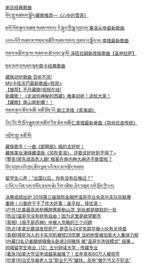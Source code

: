   
[谢旦经典歌曲](http://www.dianyue.me/archives/111/f9ux8h0xo6wf2sco/)  
[བོད་གླུ་མཚམས་སྦྱོར།藏歌推荐—《心中的雪莲》](http://www.dianyue.me/archives/099/hz0x2jshen7a3djj/)  
[མགོ་ལོག་རྒྱལ་མཚན་གཞས་གསར། རེ་སྐུལ་གྱི་སྒྲ་དབྱངས། 果洛尖参最新歌曲](http://www.dianyue.me/archives/248/ylcqtzp9g610m7e2/)  
[༢༠༡༨ལོའི་གཞས་མ་གནམ་མཚོའི་གཞས་གསར། བྱམས་པ་སྒྲོལ་མ།  南措最新歌曲](http://www.dianyue.me/archives/170/eepr2vduoao6k6gt/)  
[གནས་མཆོག་ལྷ་ས། གཞས་མ་ཚེ་དབང་ལྷ་མོ། 泽旺拉姆新改版歌曲【圣地拉萨】](http://www.dianyue.me/archives/111/eva4zcyhcpt266gd/)  
[ནམ་མཁའ།གཞས་སྙན།南卡经典歌曲](http://www.dianyue.me/archives/100/4s31wziquhtxmgjg/)  
[藏族动听歌曲 百听不厌!](http://www.dianyue.me/archives/100/aq22f4uusv13ydur/)  
[MV卡哇沃巴最新歌曲&lt;牧民&gt;](http://www.dianyue.me/archives/100/a7bqbaqpwr23pyrj/)  
[【推荐】不丹藏歌[视频在线]](http://www.dianyue.me/archives/111/2sljgcnrtm255p9z/)  
[新藏歌！《走进你神秘的西藏》唯美动听！送给大家！](http://www.dianyue.me/archives/099/p02k2ond8uklgfay/)  
[【藏歌】南山南到爆！！](http://www.dianyue.me/archives/099/b9brj607ldtoh7c1/)  
[གནམ་རྒྱལ་ཆོས་མཚོ། མཚོ་སྔོན་པོ། 南江求措《青海湖》](http://www.dianyue.me/archives/099/6vdg4j46t1ogt1ws/)  
[ཡིད་འོང་གི་སྲོལ་རྒྱུན།ཨ་མཆོག་རིན་ཆེན་མཚོ།仁青措最新单曲《崇尚优良传统》](http://www.dianyue.me/archives/099/6vdg4j46t1ogt1ws/)  
[འབྲོག་གླུ། མཚོ་མོ།](http://www.dianyue.me/archives/110/a4fcmc4hxl5b8wjw/)  
[藏族歌手！一曲《郎啊郎》唱的太好听！](http://www.dianyue.me/archives/111/uh171p3gnod6mm0v/)  
[藏族美女演绎藏语版《风吹麦浪》，评委说好听到不得了~](http://www.dianyue.me/archives/111/3ia7lbtzra2ujiua/)  
[[警告]房东成高危人群! 租客在屋内种大麻还不能管啦？](http://www.dianyue.me/archives/582/znh7yxy2p6g1xl24/)  
[བོད་དབུས་པའི་ཁྱད་ཆོས་ལྡན་པའི་ནང་མ་བསྟོད་གཞས།](http://www.dianyue.me/archives/110/ubwmq1lugyuju0ta/)  
[留学生心声：“出国以后，你有没有后悔过？”](http://www.dianyue.me/archives/819/i1tcv3tn1hidzf1h/)  
[ང་བོད་པ་ཡིན་པས་བསོད་ནམས་ཆེ། རིག་འཛིན། ཤེར་བསྟན་དགེ་སློབ་ཀྱི་པར།](http://www.dianyue.me/archives/110/i1tcv3tn1hidzf1h/)  
[决赛成绩出炉 2018第三届瑞邦金融杯温哥华业余高尔夫队际联赛](http://www.dianyue.me/archives/060/2l6en8dwu0130o7w/)  
[重磅丨川普终于干了件大好事：废平权，择优录！](http://www.dianyue.me/archives/875/er1dreilnkcw3l6n/)  
[[户外]北美最高吊桥横跨惠斯勒山顶, 到处都是腿软的一批](http://www.dianyue.me/archives/609/eu7f5kfl0luyyi5u/)  
[[热议]温哥华没有财务自由！因为这里是欲望都市](http://www.dianyue.me/archives/609/2bde69z3txu99qum/)  
[[真相]《我不是药神》中被人忽略的三个问题](http://www.dianyue.me/archives/582/zf6s30021k5hisce/)  
[[热点]本拿比鹿湖发现死尸, 是否与24岁失踪华裔小伙有关待查](http://www.dianyue.me/archives/582/7co70grqr8fv68c0/)  
[[真相]撞死16人的卡车司机被控29宗罪 当初他曾被加拿大人集体力挺](http://www.dianyue.me/archives/609/u91hpeg5707blyn8/)  
[[内幕]3名记者腿绑摄像头卧底2间赌场 揭&quot;温哥华洗钱模式&quot; 结果…](http://www.dianyue.me/archives/609/unb938wi03qmb9fv/)  
[同城留学生电台（12）五分钟读大学 - 传媒专业](http://www.dianyue.me/archives/410/ds0uothuxv0etp5j/)  
[[着急]加拿大签证申请越来越难了！去年竟有60万人被拒签](http://www.dianyue.me/archives/690/bt3jmvpyn0f6fb0q/)  
[[坑爹]列治文华裔老人当“职业乞丐”骗钱，反呛“做乞丐又不犯法”](http://www.dianyue.me/archives/690/eqsnrc9fb0wm0w1d/)